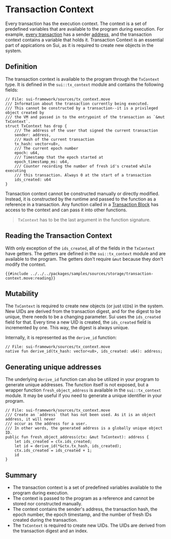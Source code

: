 # Transaction Context

Every transaction has the execution context. The context is a set of predefined variables that are
available to the program during execution. For example,
[every transaction](./../concepts/what-is-a-transaction.md) has a sender
[address](./../concepts/address.md), and the transaction context contains a variable that holds it.
Transaction Context is an essential part of appications on Sui, as it is required to create new
objects in the system.

## Definition

The transaction context is available to the program through the `TxContext` type. It is defined in
the `sui::tx_context` module and contains the following fields:

```move
// File: sui-framework/sources/tx_context.move
/// Information about the transaction currently being executed.
/// This cannot be constructed by a transaction--it is a privileged object created by
/// the VM and passed in to the entrypoint of the transaction as `&mut TxContext`.
struct TxContext has drop {
    /// The address of the user that signed the current transaction
    sender: address,
    /// Hash of the current transaction
    tx_hash: vector<u8>,
    /// The current epoch number
    epoch: u64,
    /// Timestamp that the epoch started at
    epoch_timestamp_ms: u64,
    /// Counter recording the number of fresh id's created while executing
    /// this transaction. Always 0 at the start of a transaction
    ids_created: u64
}
```

Transaction context cannot be constructed manually or directly modified. Instead, it is constructed
by the runtime and passed to the function as a reference in a transaction. Any function called in a
[Transaction Block](./../concepts/what-is-a-transaction.md) has access to the context and can pass
it into other functions. 

> `TxContext` has to be the last argument in the function signature.

## Reading the Transaction Context

With only exception of the `ids_created`, all of the fields in the `TxContext` have getters. The
getters are defined in the `sui::tx_context` module and are available to the program. The getters
don't require `&mut` because they don't modify the context.

```move
{{#include ../../../packages/samples/sources/storage/transaction-context.move:reading}}
```

## Mutability

The `TxContext` is required to create new objects (or just `UID`s) in the system. New UIDs are
derived from the transaction digest, and for the digest to be unique, there needs to be a changing
parameter. Sui uses the `ids_created` field for that. Every time a new UID is created, the
`ids_created` field is incremented by one. This way, the digest is always unique.

Internally, it is represented as the `derive_id` function:

```move
// File: sui-framework/sources/tx_context.move
native fun derive_id(tx_hash: vector<u8>, ids_created: u64): address;
```

## Generating unique addresses

The underlying `derive_id` function can also be utilized in your program to generate unique
addresses. The function itself is not exposed, but a wrapper function `fresh_object_address` is
available in the `sui::tx_context` module. It may be useful if you need to generate a unique
identifier in your program.

```move
// File: sui-framework/sources/tx_context.move
/// Create an `address` that has not been used. As it is an object address, it will never
/// occur as the address for a user.
/// In other words, the generated address is a globally unique object ID.
public fun fresh_object_address(ctx: &mut TxContext): address {
    let ids_created = ctx.ids_created;
    let id = derive_id(*&ctx.tx_hash, ids_created);
    ctx.ids_created = ids_created + 1;
    id
}
```

## Summary

- The transaction context is a set of predefined variables available to the program during
  execution.
- The context is passed to the program as a reference and cannot be stored nor constructed manually.
- The context contains the sender's address, the transaction hash, the epoch number, the epoch
  timestamp, and the number of fresh IDs created during the transaction.
- The `TxContext` is required to create new UIDs. The UIDs are derived from the transaction digest
  and an index.
